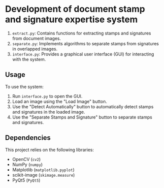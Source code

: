 # Development of document stamp and signature expertise system


1. `extract.py`: Contains functions for extracting stamps and signatures from document images.
2. `separate.py`: Implements algorithms to separate stamps from signatures in overlapped images.
3. `interface.py`: Provides a graphical user interface (GUI) for interacting with the system.

## Usage

To use the system:

1. Run `interface.py` to open the GUI.
3. Load an image using the "Load Image" button.
4. Use the "Detect Automatically" button to automatically detect stamps and signatures in the loaded image.
5. Use the "Separate Stamps and Signature" button to separate stamps and signatures.

## Dependencies

This project relies on the following libraries:

- OpenCV (`cv2`)
- NumPy (`numpy`)
- Matplotlib (`matplotlib.pyplot`)
- scikit-image (`skimage.measure`)
- PyQt5 (`PyQt5`)


